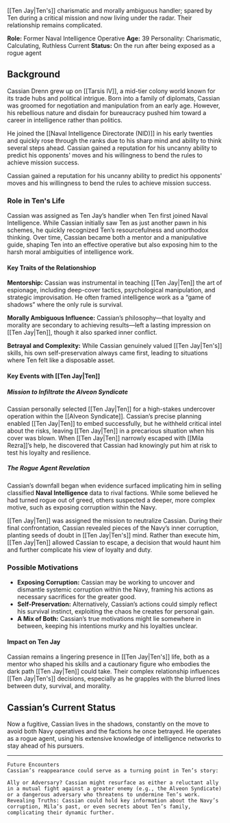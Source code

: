 [[Ten Jay|Ten's]] charismatic and morally ambiguous handler; spared by Ten during a critical mission and now living under the radar. Their relationship remains complicated.

**Role:** Former Naval Intelligence Operative 
**Age:** 39 Personality: Charismatic, Calculating, Ruthless Current 
**Status:** On the run after being exposed as a rogue agent

## Background 

Cassian Drenn grew up on [[Tarsis IV]], a mid-tier colony world known for its trade hubs and political intrigue. Born into a family of diplomats, Cassian was groomed for negotiation and manipulation from an early age. However, his rebellious nature and disdain for bureaucracy pushed him toward a career in intelligence rather than politics. 

He joined the [[Naval Intelligence Directorate (NID)]] in his early twenties and quickly rose through the ranks due to his sharp mind and ability to think several steps ahead. Cassian gained a reputation for his uncanny ability to predict his opponents' moves and his willingness to bend the rules to achieve mission success.

Cassian gained a reputation for his uncanny ability to predict his opponents' moves and his willingness to bend the rules to achieve mission success.

### Role in Ten's Life

Cassian was assigned as Ten Jay’s handler when Ten first joined Naval Intelligence. While Cassian initially saw Ten as just another pawn in his schemes, he quickly recognized Ten’s resourcefulness and unorthodox thinking. Over time, Cassian became both a mentor and a manipulative guide, shaping Ten into an effective operative but also exposing him to the harsh moral ambiguities of intelligence work.

#### Key Traits of the Relationshiop

**Mentorship:** Cassian was instrumental in teaching [[Ten Jay|Ten]] the art of espionage, including deep-cover tactics, psychological manipulation, and strategic improvisation. He often framed intelligence work as a “game of shadows” where the only rule is survival.

**Morally Ambiguous Influence:** Cassian’s philosophy—that loyalty and morality are secondary to achieving results—left a lasting impression on [[Ten Jay|Ten]], though it also sparked inner conflict.

**Betrayal and Complexity:** While Cassian genuinely valued [[Ten Jay|Ten's]] skills, his own self-preservation always came first, leading to situations where Ten felt like a disposable asset.

#### Key Events with [[Ten Jay|Ten]]

##### Mission to Infiltrate the Alveon Syndicate

Cassian personally selected [[Ten Jay|Ten]] for a high-stakes undercover operation within the [[Alveon Syndicate]]. Cassian’s precise planning enabled [[Ten Jay|Ten]] to embed successfully, but he withheld critical intel about the risks, leaving [[Ten Jay|Ten]] in a precarious situation when his cover was blown.
When [[Ten Jay|Ten]] narrowly escaped with [[Mila Rezra]]’s help, he discovered that Cassian had knowingly put him at risk to test his loyalty and resilience.

##### The Rogue Agent Revelation

Cassian’s downfall began when evidence surfaced implicating him in selling classified **Naval Intelligence** data to rival factions. While some believed he had turned rogue out of greed, others suspected a deeper, more complex motive, such as exposing corruption within the Navy.

[[Ten Jay|Ten]] was assigned the mission to neutralize Cassian. During their final confrontation, Cassian revealed pieces of the Navy’s inner corruption, planting seeds of doubt in [[Ten Jay|Ten's]] mind. Rather than execute him, [[Ten Jay|Ten]] allowed Cassian to escape, a decision that would haunt him and further complicate his view of loyalty and duty.

### Possible Motivations

- **Exposing Corruption:** Cassian may be working to uncover and dismantle systemic corruption within the Navy, framing his actions as necessary sacrifices for the greater good.
- **Self-Preservation:** Alternatively, Cassian’s actions could simply reflect his survival instinct, exploiting the chaos he creates for personal gain.
- **A Mix of Both:** Cassian’s true motivations might lie somewhere in between, keeping his intentions murky and his loyalties unclear.

#### Impact on Ten Jay

Cassian remains a lingering presence in [[Ten Jay|Ten's]] life, both as a mentor who shaped his skills and a cautionary figure who embodies the dark path [[Ten Jay|Ten]] could take. Their complex relationship influences [[Ten Jay|Ten's]] decisions, especially as he grapples with the blurred lines between duty, survival, and morality.
## Cassian’s Current Status

Now a fugitive, Cassian lives in the shadows, constantly on the move to avoid both Navy operatives and the factions he once betrayed. He operates as a rogue agent, using his extensive knowledge of intelligence networks to stay ahead of his pursuers.

---

```
Future Encounters
Cassian’s reappearance could serve as a turning point in Ten’s story:

Ally or Adversary? Cassian might resurface as either a reluctant ally in a mutual fight against a greater enemy (e.g., the Alveon Syndicate) or a dangerous adversary who threatens to undermine Ten’s work.
Revealing Truths: Cassian could hold key information about the Navy’s corruption, Mila’s past, or even secrets about Ten’s family, complicating their dynamic further.
```